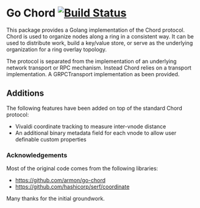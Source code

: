 # Go Chord [![Build Status](https://travis-ci.org/hexablock/go-chord.svg?branch=master)](https://travis-ci.org/hexablock/go-chord)

This package provides a Golang implementation of the Chord protocol.
Chord is used to organize nodes along a ring in a consistent way. It can be
used to distribute work, build a key/value store, or serve as the underlying
organization for a ring overlay topology.

The protocol is separated from the implementation of an underlying network
transport or RPC mechanism. Instead Chord relies on a transport implementation.
A GRPCTransport implementation as been provided.

## Additions
The following features have been added on top of the standard Chord protocol:

- Vivaldi coordinate tracking to measure inter-vnode distance
- An additional binary metadata field for each vnode to allow user definable custom properties

### Acknowledgements
Most of the original code comes from the following libraries:

- https://github.com/armon/go-chord
- https://github.com/hashicorp/serf/coordinate

Many thanks for the initial groundwork.
